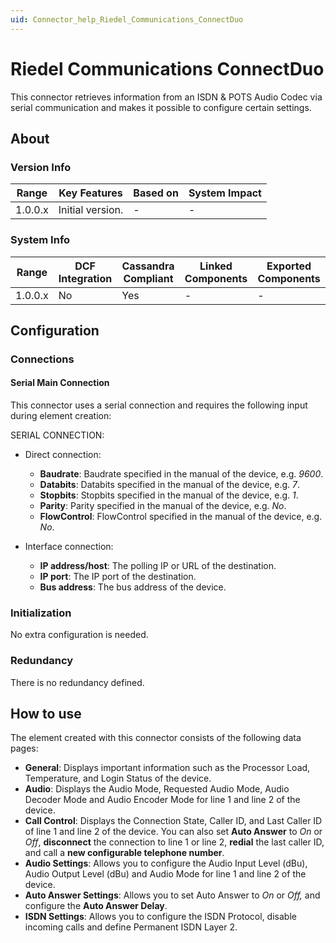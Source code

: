 ```yaml
---
uid: Connector_help_Riedel_Communications_ConnectDuo
---
```


# Riedel Communications ConnectDuo

This connector retrieves information from an ISDN & POTS Audio Codec via serial communication and makes it possible to configure certain settings.

## About

### Version Info

| Range     | Key Features     | Based on     | System Impact     |
|-----------|------------------|--------------|-------------------|
| 1.0.0.x   | Initial version. | -            | -                 |

### System Info

| Range     | DCF Integration     | Cassandra Compliant     | Linked Components     | Exported Components     |
|-----------|---------------------|-------------------------|-----------------------|-------------------------|
| 1.0.0.x   | No                  | Yes                     | -                     | -                       |

## Configuration

### Connections

#### Serial Main Connection

This connector uses a serial connection and requires the following input during element creation:

SERIAL CONNECTION:

- Direct connection:

  - **Baudrate**: Baudrate specified in the manual of the device, e.g. *9600*.
  - **Databits**: Databits specified in the manual of the device, e.g. *7*.
  - **Stopbits**: Stopbits specified in the manual of the device, e.g. *1*.
  - **Parity**: Parity specified in the manual of the device, e.g. *No*.
  - **FlowControl**: FlowControl specified in the manual of the device, e.g. *No*.

- Interface connection:

  - **IP address/host**: The polling IP or URL of the destination.
  - **IP port**: The IP port of the destination.
  - **Bus address**: The bus address of the device.

### Initialization

No extra configuration is needed.

### Redundancy

There is no redundancy defined.

## How to use

The element created with this connector consists of the following data pages:

- **General**: Displays important information such as the Processor Load, Temperature, and Login Status of the device.
- **Audio**: Displays the Audio Mode, Requested Audio Mode, Audio Decoder Mode and Audio Encoder Mode for line 1 and line 2 of the device.
- **Call Control**: Displays the Connection State, Caller ID, and Last Caller ID of line 1 and line 2 of the device. You can also set **Auto Answer** to *On* or *Off*, **disconnect** the connection to line 1 or line 2, **redial** the last caller ID, and call a **new configurable telephone number**.
- **Audio Settings**: Allows you to configure the Audio Input Level (dBu), Audio Output Level (dBu) and Audio Mode for line 1 and line 2 of the device.
- **Auto Answer Settings**: Allows you to set Auto Answer to *On* or *Off,* and configure the **Auto Answer Delay**.
- **ISDN Settings**: Allows you to configure the ISDN Protocol, disable incoming calls and define Permanent ISDN Layer 2.
